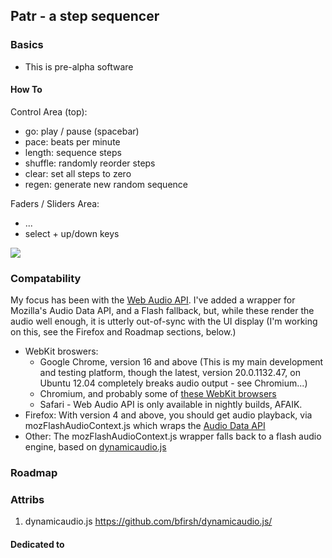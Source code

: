 ## Patr - a step sequencer

### Basics
* This is pre-alpha software

#### How To
>
>
>

Control Area (top):

* go: play / pause (spacebar)
* pace: beats per minute 
* length: sequence steps 
* shuffle: randomly reorder steps
* clear: set all steps to zero
* regen: generate new random sequence

Faders / Sliders Area:

* ...
* select + up/down keys

<div style="width: 300px;">

<img src="http://proto.blandhand.net/static/js/patr/20120630_screencap.png" style="max-width: 50%;" />
<!--![screenshot](http://proto.blandhand.net/static/js/patr/20120630_screencap.png)

 github doesn't render this, use link to renered audio -- just use a screenshot for now >
<audio controls></audio-->

</div>

### Compatability
My focus has been with the [Web Audio API](https://dvcs.w3.org/hg/audio/raw-file/tip/webaudio/specification.html).  I've added a wrapper for Mozilla's Audio Data API, and a Flash fallback, but, while these render the audio well enough, it is utterly out-of-sync with the UI display (I'm working on this, see the Firefox and Roadmap sections, below.)

* WebKit broswers: 
    * Google Chrome, version 16 and above (This is my main development and testing platform, though the latest, version 20.0.1132.47, on Ubuntu 12.04 completely breaks audio output - see Chromium...)
    * Chromium, and probably some of [these WebKit browsers](http://en.wikipedia.org/wiki/List_of_web_browsers#WebKit-based)
    * Safari - Web Audio API is only available in nightly builds, AFAIK.
* Firefox: With version 4 and above, you should get audio playback, via mozFlashAudioContext.js which wraps the [Audio Data API](https://wiki.mozilla.org/Audio_Data_API) 
* Other: The mozFlashAudioContext.js wrapper falls back to a flash audio engine, based on [dynamicaudio.js](...)

### Roadmap

### Attribs
1. dynamicaudio.js https://github.com/bfirsh/dynamicaudio.js/



#### Dedicated to


